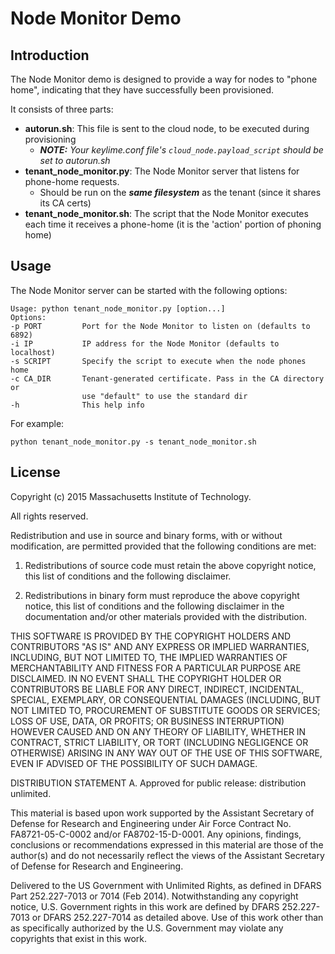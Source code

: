 # Node Monitor Demo

## Introduction

The Node Monitor demo is designed to provide a way for nodes to "phone home", indicating that they have successfully been provisioned.  

It consists of three parts:
* **autorun.sh**: This file is sent to the cloud node, to be executed during provisioning
    * *__NOTE:__ Your keylime.conf file's ```cloud_node.payload_script``` should be set to autorun.sh*
* **tenant_node_monitor.py**: The Node Monitor server that listens for phone-home requests.  
    * Should be run on the **_same filesystem_** as the tenant (since it shares its CA certs)
* **tenant_node_monitor.sh**: The script that the Node Monitor executes each time it receives a phone-home (it is the 'action' portion of phoning home)

## Usage

The Node Monitor server can be started with the following options:
```
Usage: python tenant_node_monitor.py [option...]
Options:
-p PORT         Port for the Node Monitor to listen on (defaults to 6892)
-i IP           IP address for the Node Monitor (defaults to localhost)
-s SCRIPT       Specify the script to execute when the node phones home
-c CA_DIR       Tenant-generated certificate. Pass in the CA directory or
                use "default" to use the standard dir
-h              This help info
```

For example:
```
python tenant_node_monitor.py -s tenant_node_monitor.sh
```

## License

Copyright (c) 2015 Massachusetts Institute of Technology.

All rights reserved.

Redistribution and use in source and binary forms, with or without modification, are permitted provided that the following conditions are met:

1. Redistributions of source code must retain the above copyright notice, this list of conditions and the following disclaimer.

2. Redistributions in binary form must reproduce the above copyright notice, this list of conditions and the following disclaimer in the documentation and/or other materials provided with the distribution.

THIS SOFTWARE IS PROVIDED BY THE COPYRIGHT HOLDERS AND CONTRIBUTORS "AS IS" AND ANY EXPRESS OR IMPLIED WARRANTIES, INCLUDING, BUT NOT LIMITED TO, THE IMPLIED WARRANTIES OF MERCHANTABILITY AND FITNESS FOR A PARTICULAR PURPOSE ARE DISCLAIMED. IN NO EVENT SHALL THE COPYRIGHT HOLDER OR CONTRIBUTORS BE LIABLE FOR ANY DIRECT, INDIRECT, INCIDENTAL, SPECIAL, EXEMPLARY, OR CONSEQUENTIAL DAMAGES (INCLUDING, BUT NOT LIMITED TO, PROCUREMENT OF SUBSTITUTE GOODS OR SERVICES; LOSS OF USE, DATA, OR PROFITS; OR BUSINESS INTERRUPTION) HOWEVER CAUSED AND ON ANY THEORY OF LIABILITY, WHETHER IN CONTRACT, STRICT LIABILITY, OR TORT (INCLUDING NEGLIGENCE OR OTHERWISE) ARISING IN ANY WAY OUT OF THE USE OF THIS SOFTWARE, EVEN IF ADVISED OF THE POSSIBILITY OF SUCH DAMAGE.


DISTRIBUTION STATEMENT A. Approved for public release: distribution unlimited.

This material is based upon work supported by the Assistant Secretary of Defense for
Research and Engineering under Air Force Contract No. FA8721-05-C-0002 and/or
FA8702-15-D-0001. Any opinions, findings, conclusions or recommendations expressed in this
material are those of the author(s) and do not necessarily reflect the views of the
Assistant Secretary of Defense for Research and Engineering.

Delivered to the US Government with Unlimited Rights, as defined in DFARS Part
252.227-7013 or 7014 (Feb 2014). Notwithstanding any copyright notice, U.S. Government
rights in this work are defined by DFARS 252.227-7013 or DFARS 252.227-7014 as detailed
above. Use of this work other than as specifically authorized by the U.S. Government may
violate any copyrights that exist in this work.
